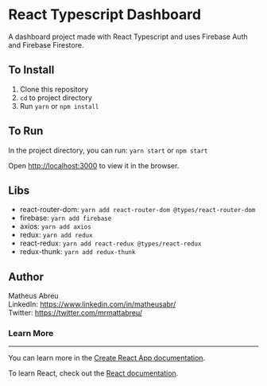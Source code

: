 # React Typescript Dashboard

A dashboard project made with React Typescript and uses Firebase Auth and Firebase Firestore.

## To Install

1. Clone this repository
2. `cd` to project directory
3. Run `yarn` or `npm install`

## To Run

In the project directory, you can run: `yarn start` or `npm start`

Open [http://localhost:3000](http://localhost:3000) to view it in the browser.

## Libs

- react-router-dom: `yarn add react-router-dom @types/react-router-dom`
- firebase: `yarn add firebase`
- axios: `yarn add axios`
- redux: `yarn add redux`
- react-redux: `yarn add react-redux @types/react-redux`
- redux-thunk: `yarn add redux-thunk`

## Author

Matheus Abreu  
LinkedIn: https://www.linkedin.com/in/matheusabr/  
Twitter: https://twitter.com/mrmattabreu/

### Learn More

---

You can learn more in the [Create React App documentation](https://facebook.github.io/create-react-app/docs/getting-started).

To learn React, check out the [React documentation](https://reactjs.org/).
